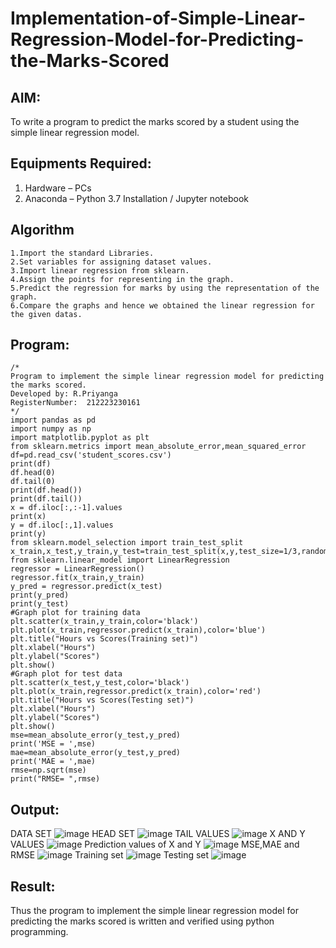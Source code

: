 # Implementation-of-Simple-Linear-Regression-Model-for-Predicting-the-Marks-Scored

## AIM:
To write a program to predict the marks scored by a student using the simple linear regression model.

## Equipments Required:
1. Hardware – PCs
2. Anaconda – Python 3.7 Installation / Jupyter notebook

## Algorithm
```
1.Import the standard Libraries.
2.Set variables for assigning dataset values.
3.Import linear regression from sklearn.
4.Assign the points for representing in the graph.
5.Predict the regression for marks by using the representation of the graph.
6.Compare the graphs and hence we obtained the linear regression for the given datas.
```
## Program:
```
/*
Program to implement the simple linear regression model for predicting the marks scored.
Developed by: R.Priyanga
RegisterNumber:  212223230161
*/
import pandas as pd
import numpy as np
import matplotlib.pyplot as plt
from sklearn.metrics import mean_absolute_error,mean_squared_error
df=pd.read_csv('student_scores.csv')
print(df)
df.head(0)
df.tail(0)
print(df.head())
print(df.tail())
x = df.iloc[:,:-1].values
print(x)
y = df.iloc[:,1].values
print(y)
from sklearn.model_selection import train_test_split
x_train,x_test,y_train,y_test=train_test_split(x,y,test_size=1/3,random_state=0)
from sklearn.linear_model import LinearRegression
regressor = LinearRegression()
regressor.fit(x_train,y_train)
y_pred = regressor.predict(x_test)
print(y_pred)
print(y_test)
#Graph plot for training data
plt.scatter(x_train,y_train,color='black')
plt.plot(x_train,regressor.predict(x_train),color='blue')
plt.title("Hours vs Scores(Training set)")
plt.xlabel("Hours")
plt.ylabel("Scores")
plt.show()
#Graph plot for test data
plt.scatter(x_test,y_test,color='black')
plt.plot(x_train,regressor.predict(x_train),color='red')
plt.title("Hours vs Scores(Testing set)")
plt.xlabel("Hours")
plt.ylabel("Scores")
plt.show()
mse=mean_absolute_error(y_test,y_pred)
print('MSE = ',mse)
mae=mean_absolute_error(y_test,y_pred)
print('MAE = ',mae)
rmse=np.sqrt(mse)
print("RMSE= ",rmse)
```

## Output:
DATA SET
![image](https://github.com/user-attachments/assets/b044d2ed-ea03-4601-a2a9-8e42a7f030b8)
HEAD SET
![image](https://github.com/user-attachments/assets/35b77e54-0550-448e-a54a-eb42c0567c70)
TAIL VALUES
![image](https://github.com/user-attachments/assets/be8bd8c9-7ebe-4206-b509-654db186b002)
X AND Y VALUES
![image](https://github.com/user-attachments/assets/6444e10b-b710-42e3-8589-aa7b70bfa1cd)
Prediction values of X and Y
![image](https://github.com/user-attachments/assets/631ee3e7-dafa-47f1-aed7-da8b98c53be7)
MSE,MAE and RMSE
![image](https://github.com/user-attachments/assets/4e4cb48b-0c3e-44f5-8d0f-4b268c2349f8)
Training set
![image](https://github.com/user-attachments/assets/e4b32180-baf3-4826-98ce-55cc603d04d2)
Testing set
![image](https://github.com/user-attachments/assets/6cf0486a-0dbe-47be-9e24-98f5e6c0143d)

## Result:
Thus the program to implement the simple linear regression model for predicting the marks scored is written and verified using python programming.
